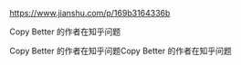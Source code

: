 https://www.jianshu.com/p/169b3164336b

Copy Better 的作者在知乎问题


Copy Better 的作者在知乎问题Copy Better 的作者在知乎问题